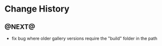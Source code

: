 Change History
==============

@NEXT@
------

- fix bug where older gallery versions require the "build" folder in the path

